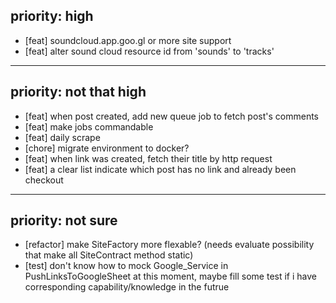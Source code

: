 ## priority: high

- [feat] soundcloud.app.goo.gl or more site support
- [feat] alter sound cloud resource id from 'sounds' to 'tracks'

---

## priority: not that high

- [feat] when post created, add new queue job to fetch post's comments
- [feat] make jobs commandable
- [feat] daily scrape
- [chore] migrate environment to docker?
- [feat] when link was created, fetch their title by http request
- [feat] a clear list indicate which post has no link and already been checkout

---

## priority: not sure
- [refactor] make SiteFactory more flexable? (needs evaluate possibility that make all SiteContract method static)
- [test] don't know how to mock Google_Service in PushLinksToGoogleSheet at this moment, maybe fill some test if i have corresponding capability/knowledge in the futrue
